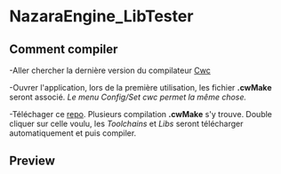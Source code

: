 # NazaraEngine_LibTester

## Comment compiler
-Aller chercher la dernière version du compilateur [Cwc](https://github.com/VLiance/Cwc/releases)

-Ouvrer l'application, lors de la première utilisation, les fichier **.cwMake** seront associé. *Le menu Config/Set cwc permet la même chose.*

-Téléchager ce [repo](https://github.com/Cwc-Lib/NazaraEngine_LibTester/archive/master.zip). Plusieurs compilation **.cwMake** s'y trouve. Double cliquer sur celle voulu, les *Toolchains* et *Libs* seront télécharger automatiquement et puis compiler.

## Preview

